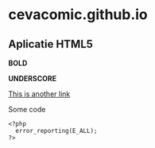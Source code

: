 # cevacomic.github.io

## Aplicatie HTML5

**BOLD**

__UNDERSCORE__

[This is another link](http://cevacomic.github.io)

Some code

```
<?php
  error_reporting(E_ALL);
?>
```
